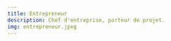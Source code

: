 ```yaml
---
title: Entrepreneur
description: Chef d'entreprise, porteur de projet.
img: entrepreneur.jpeg
---
```

